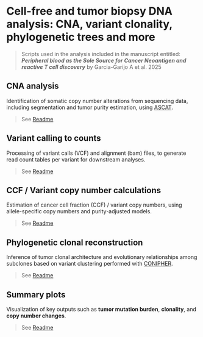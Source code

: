 # Cell-free and tumor biopsy DNA analysis: CNA, variant clonality, phylogenetic trees and more

>Scripts used in the analysis included in the manuscript entitled: <br>
***Peripheral blood as the Sole Source for Cancer Neoantigen and reactive T cell discovery***
by Garcia-Garijo A et al. 2025

## CNA analysis
Identification of somatic copy number alterations from sequencing data, including segmentation and tumor purity estimation, using [ASCAT](https://github.com/VanLoo-lab/ascat).

> See [Readme](cna/README.md)

## Variant calling to counts 
Processing of variant calls (VCF) and alignment (bam) files, to generate read count tables per variant for downstream analyses.

> See [Readme](variant-counts/README.md)

## CCF / Variant copy number calculations
Estimation of cancer cell fraction (CCF) / variant copy numbers, using allele-specific copy numbers and purity-adjusted models.

> See [Readme](ccf/README.md)

## Phylogenetic clonal reconstruction
Inference of tumor clonal architecture and evolutionary relationships among subclones based on variant clustering performed with [CONIPHER](https://github.com/McGranahanLab/CONIPHER).

> See [Readme](phylo/README.md)

## Summary plots
Visualization of key outputs such as **tumor mutation burden**, **clonality**, and **copy number changes**.

> See [Readme](plots/README.md)
